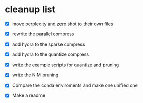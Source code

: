 # cleanup list
- [x] move perplexity and zero shot to their own files
- [x] rewrite the parallel compress
- [x] add hydra to the sparse compress
- [x] add hydra to the quantize compress
- [x] write the example scripts for quantize and pruning
- [x] write the N:M pruning
- [x] Compare the conda enviroments and make one unified one
- [x] Make a readme


